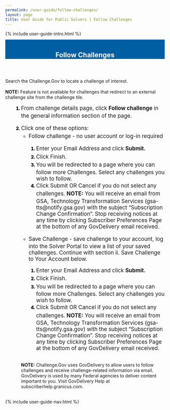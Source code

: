 ```yaml
---
permalink: /user-guide/follow-challenges/
layout: page
title: User Guide for Public Solvers | Follow Challenges 
---
```

<div class="row">
  <div class="col-sm-12">{% include user-guide-intro.html %}</div>
</div>
<div class="row" style="padding-top: 10px; padding-bottom: 30px;">
  <div class="col-sm-12" style="padding-top: 6px; background-color: #005ea2; color: #ffffff; text-align: center;">
    <h2>Follow Challenges</h2>
  </div>
</div>
<div class="row">
  <div class="col-sm-7">
    <p>Search the Challenge.Gov to locate a challenge of interest.<br><br>
      <b>NOTE:</b> Feature is not available for challenges that redirect to an external challenge site from the challenge tile.</p>
    <ol style="padding-left: 50px;">
      <li style="font-weight:900;"><span style="font-size: 1.06rem; line-height: 1.5; font-weight: 400;">From challenge details page, click <b>Follow challenge</b> in the general information section of the page. </span></li>
      <br>
      <li style="font-weight:900;"><span style="font-size: 1.06rem; line-height: 1.5; font-weight: 400;">Click one of these options:</span>
        <ul>
			<li><span style="font-size: 1.06rem; line-height: 1.5; font-weight: 400;">Follow challenge - no user account or log-in required</span></li>
            <ol>
		    <li><span style="font-size: 1.06rem; line-height: 1.5; font-weight: 400;">Enter your Email Address and click <b>Submit.</b></span></li>
              <li><span style="font-size: 1.06rem; line-height: 1.5; font-weight: 400;">Click Finish.</span></li>
              <li><span style="font-size: 1.06rem; line-height: 1.5; font-weight: 400;">You will be redirected to a page where you can follow more Challenges. Select any challenges you wish to follow.</span></li>
              <li><span style="font-size: 1.06rem; line-height: 1.5; font-weight: 400;">Click Submit OR Cancel if you do not select any challenges. <b>NOTE:</b> You will receive an email from GSA, Technology Transformation Services (gsa-tts@notify.gsa.gov) with the subject “Subscription Change Confirmation”.  Stop receiving notices at any time by clicking Subscriber Preferences Page at the bottom of any GovDelivery email received.</span></li>
              <br>
            </ol>
          <li><span style="font-size: 1.06rem; line-height: 1.5; font-weight: 400;">Save Challenge - save challenge to your account, log into the Solver Portal to view a list of your saved challenges.
		  Continue with section ii. Save Challenge to Your Account below.</span></li>
		  <ol>
		    <li><span style="font-size: 1.06rem; line-height: 1.5; font-weight: 400;">Enter your Email Address and click <b>Submit.</b></span></li>
              <li><span style="font-size: 1.06rem; line-height: 1.5; font-weight: 400;">Click Finish.</span></li>
              <li><span style="font-size: 1.06rem; line-height: 1.5; font-weight: 400;">You will be redirected to a page where you can follow more Challenges. Select any challenges you wish to follow.</span></li>
              <li><span style="font-size: 1.06rem; line-height: 1.5; font-weight: 400;">Click Submit OR Cancel if you do not select any challenges. <b>NOTE:</b> You will receive an email from GSA, Technology Transformation Services (gsa-tts@notify.gsa.gov) with the subject “Subscription Change Confirmation”.  Stop receiving notices at any time by clicking Subscriber Preferences Page at the bottom of any GovDelivery email received.</span></li>
              <br>
            </ol>
        </ul>
</li>
      <br>
      <b>NOTE:</b> Challenge.Gov uses GovDelivery to allow users to follow challenges and receive challenge-related information via email.  GovDelivery is used by many Federal agencies to deliver content important to you. Visit GovDelivery Help at subscriberhelp.granicus.com.
    </ol>
  </div>
  <div class="col-sm-1">&nbsp;</div>
  <div class="col-sm-4"> {% include user-guide-nav.html %} </div>
</div>

